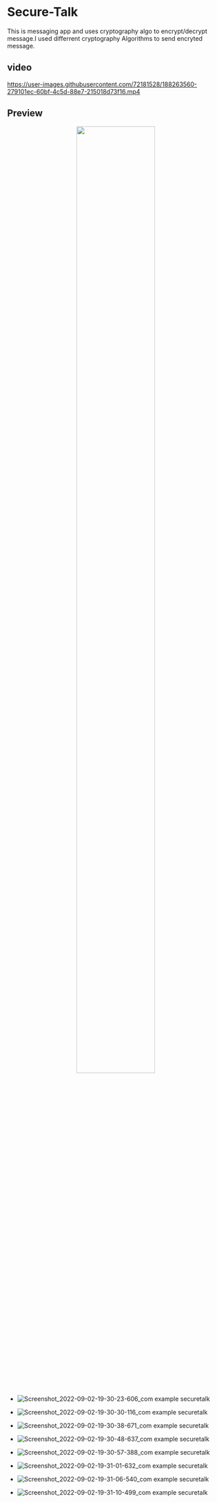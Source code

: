 # Secure-Talk
This is messaging app and uses cryptography algo to encrypt/decrypt message.I used differrent cryptography Algorithms to send encryted message.

## video

https://user-images.githubusercontent.com/72181528/188263560-279101ec-60bf-4c5d-88e7-215018d73f16.mp4

## Preview

<p style="text-align:center;"><img src="https://user-images.githubusercontent.com/72181528/188262991-9ce3758a-f46d-40e2-8fd4-f08212badfd7.jpg"  width=60% height=75% align="center"></p>

- ![Screenshot_2022-09-02-19-30-23-606_com example securetalk](https://user-images.githubusercontent.com/72181528/188262991-9ce3758a-f46d-40e2-8fd4-f08212badfd7.jpg )

- ![Screenshot_2022-09-02-19-30-30-116_com example securetalk](https://user-images.githubusercontent.com/72181528/188262995-0d74f8d2-07e4-4ad6-960d-e6c44123918b.jpg)

- ![Screenshot_2022-09-02-19-30-38-671_com example securetalk](https://user-images.githubusercontent.com/72181528/188262998-4126b55e-ccb2-4459-b71b-86c829899c5c.jpg)

- ![Screenshot_2022-09-02-19-30-48-637_com example securetalk](https://user-images.githubusercontent.com/72181528/188263004-2a0f4790-ce4c-41dc-b7fb-af8462593d26.jpg)

- ![Screenshot_2022-09-02-19-30-57-388_com example securetalk](https://user-images.githubusercontent.com/72181528/188263008-08c69bd0-df3b-48f4-a38a-7d6114e1d63d.jpg)

- ![Screenshot_2022-09-02-19-31-01-632_com example securetalk](https://user-images.githubusercontent.com/72181528/188263010-c335c9ec-0ce8-4cd7-9b22-8a1b7ff4de52.jpg)

- ![Screenshot_2022-09-02-19-31-06-540_com example securetalk](https://user-images.githubusercontent.com/72181528/188262981-9fa79140-2072-4655-9fa3-70cfb3459722.jpg)

- ![Screenshot_2022-09-02-19-31-10-499_com example securetalk](https://user-images.githubusercontent.com/72181528/188262978-e424ef74-c66f-4dfe-81ba-adaa90103676.jpg)

